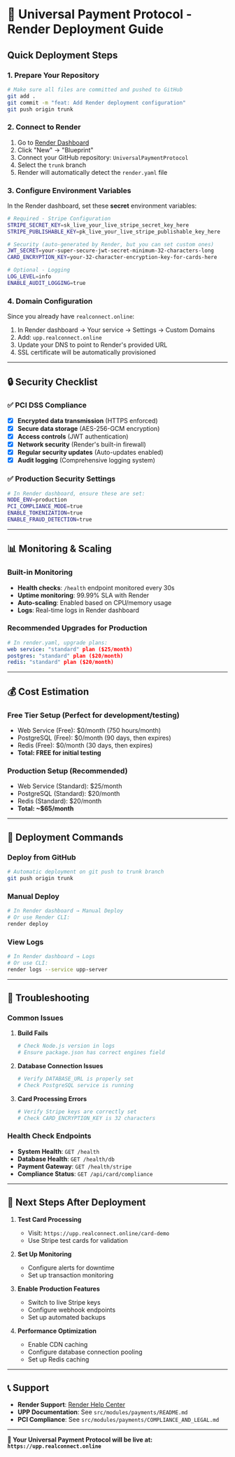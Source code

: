 # 🚀 Universal Payment Protocol - Render Deployment Guide

## Quick Deployment Steps

### 1. **Prepare Your Repository**
```bash
# Make sure all files are committed and pushed to GitHub
git add .
git commit -m "feat: Add Render deployment configuration"
git push origin trunk
```

### 2. **Connect to Render**
1. Go to [Render Dashboard](https://dashboard.render.com)
2. Click "New" → "Blueprint"
3. Connect your GitHub repository: `UniversalPaymentProtocol`
4. Select the `trunk` branch
5. Render will automatically detect the `render.yaml` file

### 3. **Configure Environment Variables**
In the Render dashboard, set these **secret** environment variables:

```bash
# Required - Stripe Configuration
STRIPE_SECRET_KEY=sk_live_your_live_stripe_secret_key_here
STRIPE_PUBLISHABLE_KEY=pk_live_your_live_stripe_publishable_key_here

# Security (auto-generated by Render, but you can set custom ones)
JWT_SECRET=your-super-secure-jwt-secret-minimum-32-characters-long
CARD_ENCRYPTION_KEY=your-32-character-encryption-key-for-cards-here

# Optional - Logging
LOG_LEVEL=info
ENABLE_AUDIT_LOGGING=true
```

### 4. **Domain Configuration**
Since you already have `realconnect.online`:
1. In Render dashboard → Your service → Settings → Custom Domains
2. Add: `upp.realconnect.online`
3. Update your DNS to point to Render's provided URL
4. SSL certificate will be automatically provisioned

---

## 🔒 **Security Checklist**

### ✅ **PCI DSS Compliance**
- [x] **Encrypted data transmission** (HTTPS enforced)
- [x] **Secure data storage** (AES-256-GCM encryption)
- [x] **Access controls** (JWT authentication)
- [x] **Network security** (Render's built-in firewall)
- [x] **Regular security updates** (Auto-updates enabled)
- [x] **Audit logging** (Comprehensive logging system)

### ✅ **Production Security Settings**
```bash
# In Render dashboard, ensure these are set:
NODE_ENV=production
PCI_COMPLIANCE_MODE=true
ENABLE_TOKENIZATION=true
ENABLE_FRAUD_DETECTION=true
```

---

## 📊 **Monitoring & Scaling**

### **Built-in Monitoring**
- **Health checks**: `/health` endpoint monitored every 30s
- **Uptime monitoring**: 99.99% SLA with Render
- **Auto-scaling**: Enabled based on CPU/memory usage
- **Logs**: Real-time logs in Render dashboard

### **Recommended Upgrades for Production**
```yaml
# In render.yaml, upgrade plans:
web service: "standard" plan ($25/month)
postgres: "standard" plan ($20/month)  
redis: "standard" plan ($20/month)
```

---

## 💰 **Cost Estimation**

### **Free Tier Setup** (Perfect for development/testing)
- Web Service (Free): $0/month (750 hours/month)
- PostgreSQL (Free): $0/month (90 days, then expires)
- Redis (Free): $0/month (30 days, then expires)
- **Total: FREE for initial testing**

### **Production Setup** (Recommended)
- Web Service (Standard): $25/month
- PostgreSQL (Standard): $20/month
- Redis (Standard): $20/month
- **Total: ~$65/month**

---

## 🚦 **Deployment Commands**

### **Deploy from GitHub**
```bash
# Automatic deployment on git push to trunk branch
git push origin trunk
```

### **Manual Deploy**
```bash
# In Render dashboard → Manual Deploy
# Or use Render CLI:
render deploy
```

### **View Logs**
```bash
# In Render dashboard → Logs
# Or use CLI:
render logs --service upp-server
```

---

## 🔧 **Troubleshooting**

### **Common Issues**

1. **Build Fails**
   ```bash
   # Check Node.js version in logs
   # Ensure package.json has correct engines field
   ```

2. **Database Connection Issues**
   ```bash
   # Verify DATABASE_URL is properly set
   # Check PostgreSQL service is running
   ```

3. **Card Processing Errors**
   ```bash
   # Verify Stripe keys are correctly set
   # Check CARD_ENCRYPTION_KEY is 32 characters
   ```

### **Health Check Endpoints**
- **System Health**: `GET /health`
- **Database Health**: `GET /health/db`
- **Payment Gateway**: `GET /health/stripe`
- **Compliance Status**: `GET /api/card/compliance`

---

## 🎯 **Next Steps After Deployment**

1. **Test Card Processing**
   - Visit: `https://upp.realconnect.online/card-demo`
   - Use Stripe test cards for validation

2. **Set Up Monitoring**
   - Configure alerts for downtime
   - Set up transaction monitoring

3. **Enable Production Features**
   - Switch to live Stripe keys
   - Configure webhook endpoints
   - Set up automated backups

4. **Performance Optimization**
   - Enable CDN caching
   - Configure database connection pooling
   - Set up Redis caching

---

## 📞 **Support**

- **Render Support**: [Render Help Center](https://render.com/docs)
- **UPP Documentation**: See `src/modules/payments/README.md`
- **PCI Compliance**: See `src/modules/payments/COMPLIANCE_AND_LEGAL.md`

---

**🎉 Your Universal Payment Protocol will be live at: `https://upp.realconnect.online`**
